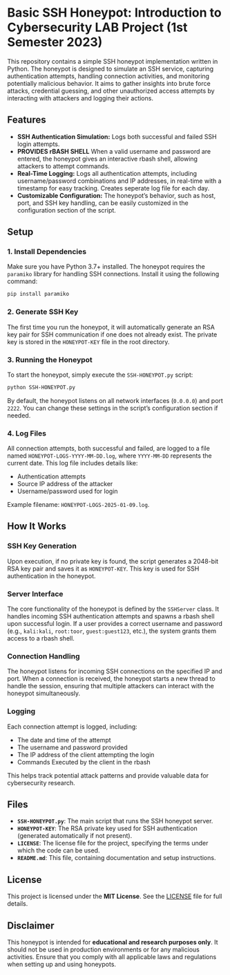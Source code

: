 # Basic SSH Honeypot: Introduction to Cybersecurity LAB Project (1st Semester 2023)

This repository contains a simple SSH honeypot implementation written in Python. The honeypot is designed to simulate an SSH service, capturing authentication attempts, handling connection activities, and monitoring potentially malicious behavior. It aims to gather insights into brute force attacks, credential guessing, and other unauthorized access attempts by interacting with attackers and logging their actions.

## Features

- **SSH Authentication Simulation:** Logs both successful and failed SSH login attempts.
- **PROVIDES rBASH SHELL** When a valid username and password are entered, the honeypot gives an interactive rbash shell, allowing attackers to attempt commands.
- **Real-Time Logging:** Logs all authentication attempts, including username/password combinations and IP addresses, in real-time with a timestamp for easy tracking. Creates seperate log file for each day.
- **Customizable Configuration:** The honeypot’s behavior, such as host, port, and SSH key handling, can be easily customized in the configuration section of the script.

## Setup

### 1. Install Dependencies

Make sure you have Python 3.7+ installed. The honeypot requires the `paramiko` library for handling SSH connections. Install it using the following command:

```bash
pip install paramiko
```

### 2. Generate SSH Key

The first time you run the honeypot, it will automatically generate an RSA key pair for SSH communication if one does not already exist. The private key is stored in the `HONEYPOT-KEY` file in the root directory.

### 3. Running the Honeypot

To start the honeypot, simply execute the `SSH-HONEYPOT.py` script:

```bash
python SSH-HONEYPOT.py
```

By default, the honeypot listens on all network interfaces (`0.0.0.0`) and port `2222`. You can change these settings in the script’s configuration section if needed.

### 4. Log Files

All connection attempts, both successful and failed, are logged to a file named `HONEYPOT-LOGS-YYYY-MM-DD.log`, where `YYYY-MM-DD` represents the current date. This log file includes details like:
- Authentication attempts
- Source IP address of the attacker
- Username/password used for login

Example filename: `HONEYPOT-LOGS-2025-01-09.log`.

## How It Works

### SSH Key Generation

Upon execution, if no private key is found, the script generates a 2048-bit RSA key pair and saves it as `HONEYPOT-KEY`. This key is used for SSH authentication in the honeypot.

### Server Interface

The core functionality of the honeypot is defined by the `SSHServer` class. It handles incoming SSH authentication attempts and spawns a rbash shell upon successful login. If a user provides a correct username and password (e.g., `kali:kali`, `root:toor`, `guest:guest123`, etc.), the system grants them access to a rbash shell.

### Connection Handling

The honeypot listens for incoming SSH connections on the specified IP and port. When a connection is received, the honeypot starts a new thread to handle the session, ensuring that multiple attackers can interact with the honeypot simultaneously.

### Logging

Each connection attempt is logged, including:
- The date and time of the attempt
- The username and password provided
- The IP address of the client attempting the login
- Commands Executed by the client in the rbash

This helps track potential attack patterns and provide valuable data for cybersecurity research.

## Files

- **`SSH-HONEYPOT.py`**: The main script that runs the SSH honeypot server.
- **`HONEYPOT-KEY`**: The RSA private key used for SSH authentication (generated automatically if not present).
- **`LICENSE`**: The license file for the project, specifying the terms under which the code can be used.
- **`README.md`**: This file, containing documentation and setup instructions.

## License

This project is licensed under the **MIT License**. See the [LICENSE](LICENSE) file for full details.

## Disclaimer

This honeypot is intended for **educational and research purposes only**. It should not be used in production environments or for any malicious activities. Ensure that you comply with all applicable laws and regulations when setting up and using honeypots.
